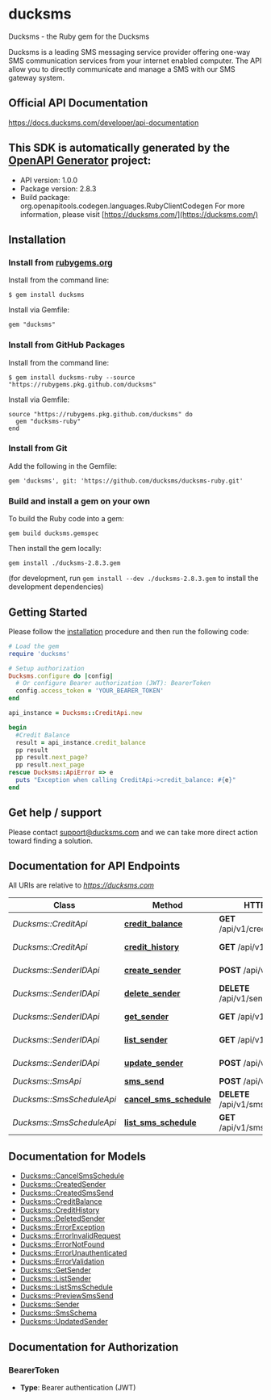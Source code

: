 # ducksms

Ducksms - the Ruby gem for the Ducksms

Ducksms is a leading SMS messaging service provider offering one-way SMS communication services from your internet enabled computer. The API allow you to directly communicate and manage a SMS with our SMS gateway system.

## Official API Documentation

https://docs.ducksms.com/developer/api-documentation

## This SDK is automatically generated by the [OpenAPI Generator](https://openapi-generator.tech) project:

- API version: 1.0.0
- Package version: 2.8.3
- Build package: org.openapitools.codegen.languages.RubyClientCodegen
For more information, please visit [https://ducksms.com/](https://ducksms.com/)

## Installation

### Install from [rubygems.org](https://rubygems.org/)

Install from the command line:

```shell
$ gem install ducksms
```

Install via Gemfile:

    gem "ducksms"

### Install from GitHub Packages

Install from the command line:

```shell
$ gem install ducksms-ruby --source "https://rubygems.pkg.github.com/ducksms"
```

Install via Gemfile:

    source "https://rubygems.pkg.github.com/ducksms" do
      gem "ducksms-ruby"
    end

### Install from Git

Add the following in the Gemfile:

    gem 'ducksms', git: 'https://github.com/ducksms/ducksms-ruby.git'

### Build and install a gem on your own

To build the Ruby code into a gem:

```shell
gem build ducksms.gemspec
```

Then install the gem locally:

```shell
gem install ./ducksms-2.8.3.gem
```

(for development, run `gem install --dev ./ducksms-2.8.3.gem` to install the development dependencies)

## Getting Started

Please follow the [installation](#installation) procedure and then run the following code:

```ruby
# Load the gem
require 'ducksms'

# Setup authorization
Ducksms.configure do |config|
  # Or configure Bearer authorization (JWT): BearerToken
  config.access_token = 'YOUR_BEARER_TOKEN'
end

api_instance = Ducksms::CreditApi.new

begin
  #Credit Balance
  result = api_instance.credit_balance
  pp result
  pp result.next_page?
  pp result.next_page
rescue Ducksms::ApiError => e
  puts "Exception when calling CreditApi->credit_balance: #{e}"
end

```


## Get help / support

Please contact [support@ducksms.com](mailto:support@ducksms.com?subject=[GitHub]%20ducksms-go) and we can take more direct action toward finding a solution.

## Documentation for API Endpoints

All URIs are relative to *https://ducksms.com*

Class | Method | HTTP request | Description
------------ | ------------- | ------------- | -------------
*Ducksms::CreditApi* | [**credit_balance**](docs/CreditApi.md#credit_balance) | **GET** /api/v1/credits/balance | Credit Balance
*Ducksms::CreditApi* | [**credit_history**](docs/CreditApi.md#credit_history) | **GET** /api/v1/credits/history | Credit History
*Ducksms::SenderIDApi* | [**create_sender**](docs/SenderIDApi.md#create_sender) | **POST** /api/v1/senders | Create a Sender ID
*Ducksms::SenderIDApi* | [**delete_sender**](docs/SenderIDApi.md#delete_sender) | **DELETE** /api/v1/senders/{id} | Delete a Sender ID
*Ducksms::SenderIDApi* | [**get_sender**](docs/SenderIDApi.md#get_sender) | **GET** /api/v1/senders/{id} | Get a single Sender ID
*Ducksms::SenderIDApi* | [**list_sender**](docs/SenderIDApi.md#list_sender) | **GET** /api/v1/senders | List Sender ID
*Ducksms::SenderIDApi* | [**update_sender**](docs/SenderIDApi.md#update_sender) | **POST** /api/v1/senders/{id} | Update a Sender ID
*Ducksms::SmsApi* | [**sms_send**](docs/SmsApi.md#sms_send) | **POST** /api/v1/sms/send | Send Sms
*Ducksms::SmsScheduleApi* | [**cancel_sms_schedule**](docs/SmsScheduleApi.md#cancel_sms_schedule) | **DELETE** /api/v1/sms/scheduled/{id} | Cancel Sms Schedule
*Ducksms::SmsScheduleApi* | [**list_sms_schedule**](docs/SmsScheduleApi.md#list_sms_schedule) | **GET** /api/v1/sms/scheduled | List Sms Schedule


## Documentation for Models

 - [Ducksms::CancelSmsSchedule](docs/CancelSmsSchedule.md)
 - [Ducksms::CreatedSender](docs/CreatedSender.md)
 - [Ducksms::CreatedSmsSend](docs/CreatedSmsSend.md)
 - [Ducksms::CreditBalance](docs/CreditBalance.md)
 - [Ducksms::CreditHistory](docs/CreditHistory.md)
 - [Ducksms::DeletedSender](docs/DeletedSender.md)
 - [Ducksms::ErrorException](docs/ErrorException.md)
 - [Ducksms::ErrorInvalidRequest](docs/ErrorInvalidRequest.md)
 - [Ducksms::ErrorNotFound](docs/ErrorNotFound.md)
 - [Ducksms::ErrorUnauthenticated](docs/ErrorUnauthenticated.md)
 - [Ducksms::ErrorValidation](docs/ErrorValidation.md)
 - [Ducksms::GetSender](docs/GetSender.md)
 - [Ducksms::ListSender](docs/ListSender.md)
 - [Ducksms::ListSmsSchedule](docs/ListSmsSchedule.md)
 - [Ducksms::PreviewSmsSend](docs/PreviewSmsSend.md)
 - [Ducksms::Sender](docs/Sender.md)
 - [Ducksms::SmsSchema](docs/SmsSchema.md)
 - [Ducksms::UpdatedSender](docs/UpdatedSender.md)


## Documentation for Authorization


### BearerToken

- **Type**: Bearer authentication (JWT)

